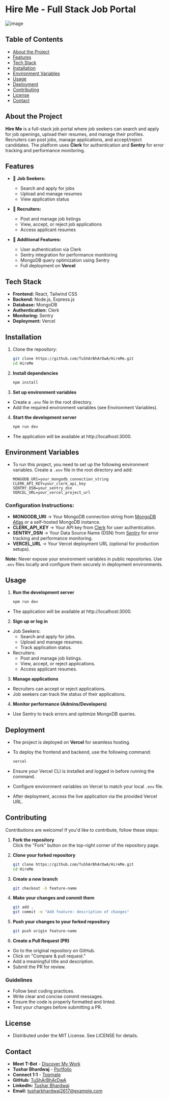# Hire Me - Full Stack Job Portal
![image](https://github.com/user-attachments/assets/6405cf0d-2205-4405-96fe-12a85539dfae)




## Table of Contents
- [About the Project](#about-the-project)
- [Features](#features)
- [Tech Stack](#tech-stack)
- [Installation](#installation)
- [Environment Variables](#environment-variables)
- [Usage](#usage)
- [Deployment](#deployment)
- [Contributing](#contributing)
- [License](#license)
- [Contact](#contact)

## About the Project
**Hire Me** is a full-stack job portal where job seekers can search and apply for job openings, upload their resumes, and manage their profiles. Recruiters can post jobs, manage applications, and accept/reject candidates. The platform uses **Clerk** for authentication and **Sentry** for error tracking and performance monitoring.

## Features
- 🏢 **Job Seekers:**
  - Search and apply for jobs
  - Upload and manage resumes
  - View application status

- 🎯 **Recruiters:**
  - Post and manage job listings
  - View, accept, or reject job applications
  - Access applicant resumes

- 🔧 **Additional Features:**
  - User authentication via Clerk
  - Sentry integration for performance monitoring
  - MongoDB query optimization using Sentry
  - Full deployment on **Vercel**

## Tech Stack
- **Frontend:** React, Tailwind CSS
- **Backend:** Node.js, Express.js
- **Database:** MongoDB
- **Authentication:** Clerk
- **Monitoring:** Sentry
- **Deployment:** Vercel

## Installation
1. Clone the repository:
   ```sh
   git clone https://github.com/TuShArBhArDwA/HireMe.git
   cd HireMe
2. **Install dependencies**
   ```sh
   npm install

3. **Set up environment variables**
- Create a `.env` file in the root directory.
- Add the required environment variables (see Environment Variables).

4. **Start the development server**
   ```sh
   npm run dev
- The application will be available at http://localhost:3000.

## Environment Variables

- To run this project, you need to set up the following environment variables. Create a `.env` file in the root directory and add:
   ```env
   MONGODB_URI=your_mongodb_connection_string
   CLERK_API_KEY=your_clerk_api_key
   SENTRY_DSN=your_sentry_dsn
   VERCEL_URL=your_vercel_project_url

### Configuration Instructions:

- **MONGODB_URI** → Your MongoDB connection string from [MongoDB Atlas](https://www.mongodb.com/atlas) or a self-hosted MongoDB instance.  
- **CLERK_API_KEY** → Your API key from [Clerk](https://clerk.dev/) for user authentication.  
- **SENTRY_DSN** → Your Data Source Name (DSN) from [Sentry](https://sentry.io/) for error tracking and performance monitoring.  
- **VERCEL_URL** → Your Vercel deployment URL (optional for production setups).  

**Note:** Never expose your environment variables in public repositories. Use `.env` files locally and configure them securely in deployment environments.



## Usage
1. **Run the development server**  
   ```sh
   npm run dev
  - The application will be available at http://localhost:3000.

2. **Sign up or log in**
  - Job Seekers:
    - Search and apply for jobs.
    - Upload and manage resumes.
    - Track application status.
  - Recruiters:
    - Post and manage job listings.
    - View, accept, or reject applications.
    - Access applicant resumes.
3. **Manage applications**
- Recruiters can accept or reject applications.
- Job seekers can track the status of their applications.
4. **Monitor performance (Admins/Developers)**
- Use Sentry to track errors and optimize MongoDB queries.


## Deployment
- The project is deployed on **Vercel** for seamless hosting.
- To deploy the frontend and backend, use the following command:

  ```sh
  vercel
- Ensure your Vercel CLI is installed and logged in before running the command.
- Configure environment variables on Vercel to match your local `.env` file.
- After deployment, access the live application via the provided Vercel URL.

## Contributing
Contributions are welcome! If you'd like to contribute, follow these steps:

1. **Fork the repository**  
   Click the "Fork" button on the top-right corner of the repository page.

2. **Clone your forked repository**  
   ```sh
   git clone https://github.com/TuShArBhArDwA/HireMe.git
   cd HireMe

3. **Create a new branch**
   ```sh
   git checkout -b feature-name

4. **Make your changes and commit them**
   ```sh
   git add .
   git commit -m "Add feature: description of changes"

5. **Push your changes to your forked repository**
   ```sh
   git push origin feature-name

6. **Create a Pull Request (PR)**
- Go to the original repository on GitHub.
- Click on "Compare & pull request."
- Add a meaningful title and description.
- Submit the PR for review.

### Guidelines
- Follow best coding practices.
- Write clear and concise commit messages.
- Ensure the code is properly formatted and linted.
- Test your changes before submitting a PR.


## License
- Distributed under the MIT License. See LICENSE for details.

## Contact
- **Meet T-Bot** - [Discover My Work](https://t-bot-blush.vercel.app/)
- **Tushar Bhardwaj** - [Portfolio](https://tushar-bhardwaj.vercel.app/)
- **Connect 1:1** - [Topmate](https://topmate.io/tusharbhardwaj)
- **GitHub:** [TuShArBhArDwA](https://github.com/TuShArBhArDwA)
- **LinkedIn:** [Tushar Bhardwaj](https://www.linkedin.com/in/bhardwajtushar2004/)
- **Email:** [tusharbhardwaj2617@example.com](mailto:tusharbhardwaj2617@example.com)


